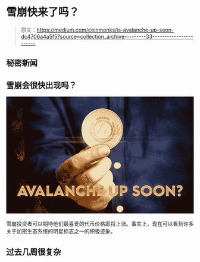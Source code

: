 # 雪崩快来了吗？

> 原文：<https://medium.com/coinmonks/is-avalanche-up-soon-dc4706a4a5f5?source=collection_archive---------33----------------------->

## 秘密新闻

## 雪崩会很快出现吗？

![](img/a11a3dc3410ba94ace86a12a0b2344de.png)

雪崩投资者可以期待他们最喜爱的代币价格即将上涨。事实上，现在可以看到许多关于加密生态系统的明星标志之一的积极迹象。

## 过去几周很复杂